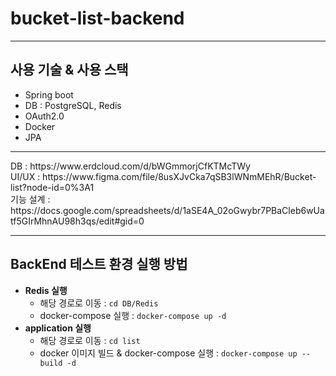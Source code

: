 # bucket-list-backend
<hr>

## 사용 기술 & 사용 스택

+ Spring boot
+ DB : PostgreSQL, Redis
+ OAuth2.0
+ Docker
+ JPA

<hr>

<div>DB : https://www.erdcloud.com/d/bWGmmorjCfKTMcTWy</div>
<div>UI/UX : https://www.figma.com/file/8usXJvCka7qSB3lWNmMEhR/Bucket-list?node-id=0%3A1<div>
<div>기능 설계 : https://docs.google.com/spreadsheets/d/1aSE4A_02oGwybr7PBaCleb6wUatf5GIrMhnAU98h3qs/edit#gid=0</div>
  
<hr>
  
## BackEnd 테스트 환경 실행 방법
  
+ **Redis 실행**
  + 해당 경로로 이동 : `cd DB/Redis`
  + docker-compose 실행 : `docker-compose up -d`
+ **application 실행**  
  + 해당 경로로 이동 : `cd list`
  + docker 이미지 빌드 & docker-compose 실행 : `docker-compose up --build -d`
  

